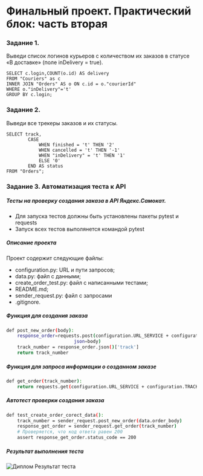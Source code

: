 # Финальный проект. Практический блок: часть вторая

### Задание 1.
Выведи список логинов курьеров с количеством их заказов в статусе «В доставке» (поле inDelivery = true). 
```
SELECT c.login,COUNT(o.id) AS delivery 
FROM "Couriers" as c 
INNER JOIN "Orders" AS o ON c.id = o."courierId"
WHERE o."inDelivery"='t' 
GROUP BY c.login;
```

### Задание 2.
Выведи все трекеры заказов и их статусы. 
```
SELECT track,
        CASE 
            WHEN finished = 't' THEN '2' 
            WHEN cancelled = 't' THEN '-1' 
            WHEN "inDelivery" = 't' THEN '1' 
            ELSE '0' 
        END AS status
FROM "Orders"; 
```

### Задание 3. Автоматизация теста к API

##### Тесты на проверку создания заказа в  API Яндекс.Самокат.
- Для запуска тестов должны быть установлены пакеты pytest и requests
- Запуск всех тестов выполянется командой pytest

##### Описание проекта
Проект содержит следующие файлы:
- configuration.py: URL и пути запросов;
- data.py: файл с данными;
- create_order_test.py: файл с написанными тестами;
- README.md;
- sender_request.py: файл с запросами
- .gitignore.

##### Функция для создания заказа
```sh
def post_new_order(body):
    response_order=requests.post(configuration.URL_SERVICE + configuration.CREATE_ORDERS,
                         json=body)
    track_number = response_order.json()['track']
    return track_number
```
##### Функция для запроса информации о созданном заказе
```sh
def get_order(track_number):    
    return requests.get(configuration.URL_SERVICE + configuration.TRACK_STATUS , params={"t":track_number})
```
##### Автотест проверки создания заказа
```sh
def test_create_order_corect_data():    
    track_number = sender_request.post_new_order(data.order_body)
    response_get_order = sender_request.get_order(track_number)
    # Проверяется, что код ответа равен 200
    assert response_get_order.status_code == 200
```

##### Результат выполнения теста
![Диплом  Результат теста](https://github.com/user-attachments/assets/06112c82-d3ec-41fe-9c5d-36c63e1e10e9)


